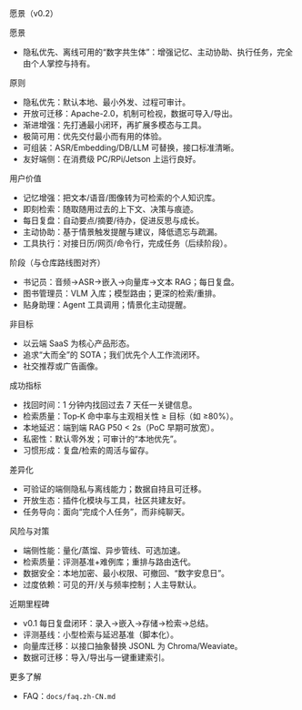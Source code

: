 愿景（v0.2）

愿景
- 隐私优先、离线可用的“数字共生体”：增强记忆、主动协助、执行任务，完全由个人掌控与持有。

原则
- 隐私优先：默认本地、最小外发、过程可审计。
- 开放可迁移：Apache-2.0，机制可检视，数据可导入/导出。
- 渐进增强：先打通最小闭环，再扩展多模态与工具。
- 极简可用：优先交付最小而有用的体验。
- 可组装：ASR/Embedding/DB/LLM 可替换，接口标准清晰。
- 友好端侧：在消费级 PC/RPi/Jetson 上运行良好。

用户价值
- 记忆增强：把文本/语音/图像转为可检索的个人知识库。
- 即刻检索：随取随用过去的上下文、决策与痕迹。
- 每日复盘：自动要点/摘要/待办，促进反思与成长。
- 主动协助：基于情景触发提醒与建议，降低遗忘与疏漏。
- 工具执行：对接日历/网页/命令行，完成任务（后续阶段）。

阶段（与仓库路线图对齐）
- 书记员：音频→ASR→嵌入→向量库→文本 RAG；每日复盘。
- 图书管理员：VLM 入库；模型路由；更深的检索/重排。
- 贴身助理：Agent 工具调用；情景化主动提醒。

非目标
- 以云端 SaaS 为核心产品形态。
- 追求“大而全”的 SOTA；我们优先个人工作流闭环。
- 社交推荐或广告画像。

成功指标
- 找回时间：1 分钟内找回过去 7 天任一关键信息。
- 检索质量：Top‑K 命中率与主观相关性 ≥ 目标（如 ≥80%）。
- 本地延迟：端到端 RAG P50 < 2s（PoC 早期可放宽）。
- 私密性：默认零外发；可审计的“本地优先”。
- 习惯形成：复盘/检索的周活与留存。

差异化
- 可验证的端侧隐私与离线能力；数据自持且可迁移。
- 开放生态：插件化模块与工具，社区共建友好。
- 任务导向：面向“完成个人任务”，而非纯聊天。

风险与对策
- 端侧性能：量化/蒸馏、异步管线、可选加速。
- 检索质量：评测基准+难例库；重排与路由迭代。
- 数据安全：本地加密、最小权限、可撤回、“数字安息日”。
- 过度依赖：可见的开/关与频率控制；人主导默认。

近期里程碑
- v0.1 每日复盘闭环：录入→嵌入→存储→检索→总结。
- 评测基线：小型检索与延迟基准（脚本化）。
- 向量库迁移：以接口抽象替换 JSONL 为 Chroma/Weaviate。
- 数据可迁移：导入/导出与一键重建索引。

更多了解
- FAQ：`docs/faq.zh-CN.md`
